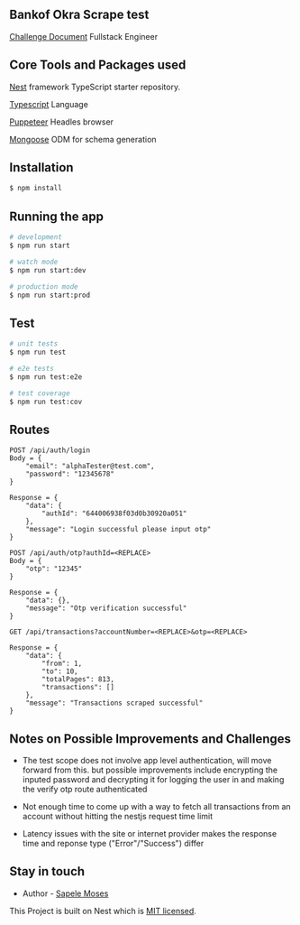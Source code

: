 ## Bankof Okra Scrape test

[Challenge Document](https://okrahq.notion.site/Sr-Full-Stack-Engineer-Core-Infrastructure-BE-Institutions-ab05fdb217d64d91b9fddf82ac2846ee) Fullstack Engineer

## Core Tools and Packages used

[Nest](https://github.com/nestjs/nest) framework TypeScript starter repository.

[Typescript](https://www.typescriptlang.org/) Language

[Puppeteer](https://pptr.dev/) Headles browser

[Mongoose](https://mongoosejs.com/) ODM for schema generation

## Installation

```bash
$ npm install
```

## Running the app

```bash
# development
$ npm run start

# watch mode
$ npm run start:dev

# production mode
$ npm run start:prod
```

## Test

```bash
# unit tests
$ npm run test

# e2e tests
$ npm run test:e2e

# test coverage
$ npm run test:cov
```

## Routes

```
POST /api/auth/login
Body = {
    "email": "alphaTester@test.com",
    "password": "12345678"
}

Response = {
    "data": {
        "authId": "644006938f03d0b30920a051"
    },
    "message": "Login successful please input otp"
}
```

```
POST /api/auth/otp?authId=<REPLACE>
Body = {
    "otp": "12345"
}

Response = {
    "data": {},
    "message": "Otp verification successful"
}
```

```
GET /api/transactions?accountNumber=<REPLACE>&otp=<REPLACE>

Response = {
    "data": {
        "from": 1,
        "to": 10,
        "totalPages": 813,
        "transactions": []
    },
    "message": "Transactions scraped successful"
}
```

## Notes on Possible Improvements and Challenges

- The test scope does not involve app level authentication, will move forward from this. but possible improvements include encrypting the inputed password and decrypting it for logging the user in and making the verify otp route authenticated

- Not enough time to come up with a way to fetch all transactions from an account without hitting the nestjs request time limit

- Latency issues with the site or internet provider makes the response time and reponse type ("Error"/"Success") differ

## Stay in touch

- Author - [Sapele Moses](oyinkuromosesvictor@gmail.com)

This Project is built on Nest which is [MIT licensed](LICENSE).
